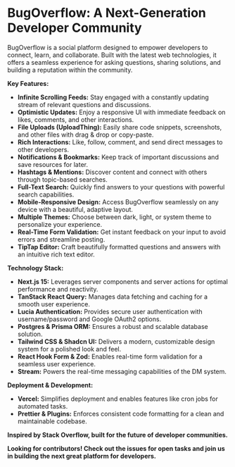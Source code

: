 # BugOverflow: A Next-Generation Developer Community

BugOverflow is a social platform designed to empower developers to connect, learn, and collaborate. Built with the latest web technologies, it offers a seamless experience for asking questions, sharing solutions, and building a reputation within the community.

**Key Features:**

* **Infinite Scrolling Feeds:** Stay engaged with a constantly updating stream of relevant questions and discussions.
* **Optimistic Updates:** Enjoy a responsive UI with immediate feedback on likes, comments, and other interactions.
* **File Uploads (UploadThing):** Easily share code snippets, screenshots, and other files with drag & drop or copy-paste.
* **Rich Interactions:**  Like, follow, comment, and send direct messages to other developers.
* **Notifications & Bookmarks:**  Keep track of important discussions and save resources for later.
* **Hashtags & Mentions:** Discover content and connect with others through topic-based searches.
* **Full-Text Search:**  Quickly find answers to your questions with powerful search capabilities.
* **Mobile-Responsive Design:** Access BugOverflow seamlessly on any device with a beautiful, adaptive layout.
* **Multiple Themes:**  Choose between dark, light, or system theme to personalize your experience.
* **Real-Time Form Validation:** Get instant feedback on your input to avoid errors and streamline posting.
* **TipTap Editor:**  Craft beautifully formatted questions and answers with an intuitive rich text editor.

**Technology Stack:**

* **Next.js 15:**  Leverages server components and server actions for optimal performance and reactivity.
* **TanStack React Query:** Manages data fetching and caching for a smooth user experience.
* **Lucia Authentication:** Provides secure user authentication with username/password and Google OAuth2 options.
* **Postgres & Prisma ORM:**  Ensures a robust and scalable database solution.
* **Tailwind CSS & Shadcn UI:**  Delivers a modern, customizable design system for a polished look and feel.
* **React Hook Form & Zod:**  Enables real-time form validation for a seamless user experience.
* **Stream:** Powers the real-time messaging capabilities of the DM system.

**Deployment & Development:**

* **Vercel:** Simplifies deployment and enables features like cron jobs for automated tasks.
* **Prettier & Plugins:**  Enforces consistent code formatting for a clean and maintainable codebase.

**Inspired by Stack Overflow, built for the future of developer communities.**

**Looking for contributors! Check out the issues for open tasks and join us in building the next great platform for developers.**
